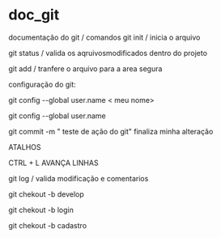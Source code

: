 # doc_git
documentação do git / comandos 
git init / inicia o arquivo

git status / valida os aqruivosmodificados dentro do projeto

git add / tranfere o arquivo para a area segura 





configuração do git:

git config --global user.name < meu nome>



git config --global user.name  <e-mail>





git commit -m " teste de ação do git"  finaliza minha alteração 






ATALHOS

CTRL + L AVANÇA LINHAS 



git log /  valida modificação e comentarios 


git chekout -b develop 

git chekout -b login 

git chekout -b cadastro



